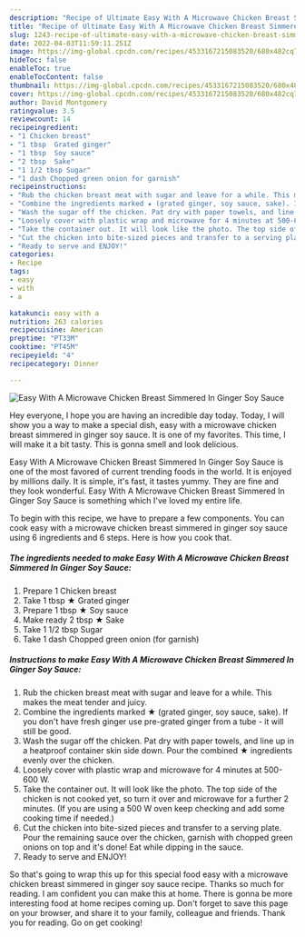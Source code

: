 ```yaml
---
description: "Recipe of Ultimate Easy With A Microwave Chicken Breast Simmered In Ginger Soy Sauce"
title: "Recipe of Ultimate Easy With A Microwave Chicken Breast Simmered In Ginger Soy Sauce"
slug: 1243-recipe-of-ultimate-easy-with-a-microwave-chicken-breast-simmered-in-ginger-soy-sauce
date: 2022-04-03T11:59:11.251Z
image: https://img-global.cpcdn.com/recipes/4533167215083520/680x482cq70/easy-with-a-microwave-chicken-breast-simmered-in-ginger-soy-sauce-recipe-main-photo.jpg
hideToc: false
enableToc: true
enableTocContent: false
thumbnail: https://img-global.cpcdn.com/recipes/4533167215083520/680x482cq70/easy-with-a-microwave-chicken-breast-simmered-in-ginger-soy-sauce-recipe-main-photo.jpg
cover: https://img-global.cpcdn.com/recipes/4533167215083520/680x482cq70/easy-with-a-microwave-chicken-breast-simmered-in-ginger-soy-sauce-recipe-main-photo.jpg
author: David Montgomery
ratingvalue: 3.5
reviewcount: 14
recipeingredient:
- "1 Chicken breast"
- "1 tbsp  Grated ginger"
- "1 tbsp  Soy sauce"
- "2 tbsp  Sake"
- "1 1/2 tbsp Sugar"
- "1 dash Chopped green onion for garnish"
recipeinstructions:
- "Rub the chicken breast meat with sugar and leave for a while. This makes the meat tender and juicy."
- "Combine the ingredients marked ★ (grated ginger, soy sauce, sake). If you don&#39;t have fresh ginger use pre-grated ginger from a tube - it will still be good."
- "Wash the sugar off the chicken. Pat dry with paper towels, and line up in a heatproof container skin side down.   Pour the combined ★ ingredients evenly over the chicken."
- "Loosely cover with plastic wrap and microwave for 4 minutes at 500-600 W."
- "Take the container out. It will look like the photo. The top side of the chicken is not cooked yet, so turn it over and microwave for a further 2 minutes. (If you are using a 500 W oven keep checking and add some cooking time if needed.)"
- "Cut the chicken into bite-sized pieces and transfer to a serving plate. Pour the remaining sauce over the chicken, garnish with chopped green onions on top and it&#39;s done! Eat while dipping in the sauce."
- "Ready to serve and ENJOY!"
categories:
- Recipe
tags:
- easy
- with
- a

katakunci: easy with a 
nutrition: 263 calories
recipecuisine: American
preptime: "PT33M"
cooktime: "PT45M"
recipeyield: "4"
recipecategory: Dinner

---
```



![Easy With A Microwave Chicken Breast Simmered In Ginger Soy Sauce](https://img-global.cpcdn.com/recipes/4533167215083520/680x482cq70/easy-with-a-microwave-chicken-breast-simmered-in-ginger-soy-sauce-recipe-main-photo.jpg)

Hey everyone, I hope you are having an incredible day today. Today, I will show you a way to make a special dish, easy with a microwave chicken breast simmered in ginger soy sauce. It is one of my favorites. This time, I will make it a bit tasty. This is gonna smell and look delicious.

Easy With A Microwave Chicken Breast Simmered In Ginger Soy Sauce is one of the most favored of current trending foods in the world. It is enjoyed by millions daily. It is simple, it's fast, it tastes yummy. They are fine and they look wonderful. Easy With A Microwave Chicken Breast Simmered In Ginger Soy Sauce is something which I've loved my entire life.




To begin with this recipe, we have to prepare a few components. You can cook easy with a microwave chicken breast simmered in ginger soy sauce using 6 ingredients and 6 steps. Here is how you cook that.

<!--inarticleads1-->

##### The ingredients needed to make Easy With A Microwave Chicken Breast Simmered In Ginger Soy Sauce:

1. Prepare 1 Chicken breast
1. Take 1 tbsp ★ Grated ginger
1. Prepare 1 tbsp ★ Soy sauce
1. Make ready 2 tbsp ★ Sake
1. Take 1 1/2 tbsp Sugar
1. Take 1 dash Chopped green onion (for garnish)




<!--inarticleads2-->

##### Instructions to make Easy With A Microwave Chicken Breast Simmered In Ginger Soy Sauce:

1. Rub the chicken breast meat with sugar and leave for a while. This makes the meat tender and juicy.
1. Combine the ingredients marked ★ (grated ginger, soy sauce, sake). If you don&#39;t have fresh ginger use pre-grated ginger from a tube - it will still be good.
1. Wash the sugar off the chicken. Pat dry with paper towels, and line up in a heatproof container skin side down.   Pour the combined ★ ingredients evenly over the chicken.
1. Loosely cover with plastic wrap and microwave for 4 minutes at 500-600 W.
1. Take the container out. It will look like the photo. The top side of the chicken is not cooked yet, so turn it over and microwave for a further 2 minutes. (If you are using a 500 W oven keep checking and add some cooking time if needed.)
1. Cut the chicken into bite-sized pieces and transfer to a serving plate. Pour the remaining sauce over the chicken, garnish with chopped green onions on top and it&#39;s done! Eat while dipping in the sauce.
1. Ready to serve and ENJOY!



So that's going to wrap this up for this special food easy with a microwave chicken breast simmered in ginger soy sauce recipe. Thanks so much for reading. I am confident you can make this at home. There is gonna be more interesting food at home recipes coming up. Don't forget to save this page on your browser, and share it to your family, colleague and friends. Thank you for reading. Go on get cooking!
